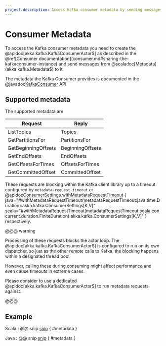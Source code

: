 ```yaml
---
project.description: Access Kafka consumer metadata by sending messages to the actor provided by Alpakka Kafka.
---
```

# Consumer Metadata

To access the Kafka consumer metadata you need to create the @apidoc[akka.kafka.KafkaConsumerActor$] as described in the @ref[Consumer documentation](consumer.md#sharing-the-kafkaconsumer-instance) and send messages from @scaladoc[Metadata](akka.kafka.Metadata$) to it.

The metadata the Kafka Consumer provides is documented in the @javadoc[KafkaConsumer](org.apache.kafka.clients.consumer.KafkaConsumer) API.

## Supported metadata

The supported metadata are

| Request | Reply | 
|---------|-------|
| ListTopics | Topics | 
| GetPartitionsFor | PartitionsFor |
| GetBeginningOffsets | BeginningOffsets |
| GetEndOffsets | EndOffsets |
| GetOffsetsForTimes | OffsetsForTimes |
| GetCommittedOffset | CommittedOffset |

These requests are blocking within the Kafka client library up to a timeout configured by `metadata-request-timeout` or @apidoc[ConsumerSettings.withMetadataRequestTimeout](ConsumerSettings) { java="#withMetadataRequestTimeout(metadataRequestTimeout:java.time.Duration):akka.kafka.ConsumerSettings[K,V]" scala="#withMetadataRequestTimeout(metadataRequestTimeout:scala.concurrent.duration.FiniteDuration):akka.kafka.ConsumerSettings[K,V]" }  respectively.
   
@@@ warning

Processing of these requests blocks the actor loop. The @apidoc[akka.kafka.KafkaConsumerActor$] is configured to run on its own dispatcher, so just as the other remote calls to Kafka, the blocking happens within a designated thread pool.

However, calling these during consuming might affect performance and even cause timeouts in extreme cases.

Please consider to use a dedicated @apidoc[akka.kafka.KafkaConsumerActor$] to run metadata requests against.

@@@   

## Example

Scala
: @@ snip [snip](/tests/src/test/scala/docs/scaladsl/FetchMetadata.scala) { #metadata }

Java
: @@ snip [snip](/tests/src/test/java/docs/javadsl/FetchMetadataTest.java) { #metadata }
